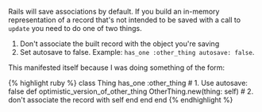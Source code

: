 Rails will save associations by default.
If you build an in-memory representation of a record that's not intended to be saved with a call to `update` you need to do one of two things.

1. Don't associate the built record with the object you're saving
2. Set autosave to false. Example: `has_one :other_thing autosave: false`.

This manifested itself because I was doing something of the form:

{% highlight ruby %}
class Thing
  has_one :other_thing # 1. Use autosave: false
  def optimistic_version_of_other_thing
    OtherThing.new(thing: self) # 2. don't associate the record with self
  end
end
end
{% endhighlight %}
